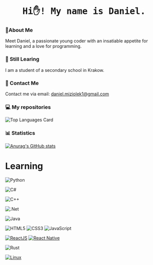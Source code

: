 <h1 align="center">
  <samp>Hi✋! My name is Daniel.</samp>
</h1>

### 📜About Me
Meet Daniel, a passionate young coder with an insatiable appetite for learning and a love for programming.
### 🌱 Still Learing
I am a student of a secondary school in Krakow.
### 📨 Contact Me
Contact me via email: daniel.miziolek1@gmail.com
### 💻 My repositories
![Top Languages Card](https://github-readme-stats.vercel.app/api/top-langs/?username=Daniel-Miziolek&layout=compact&theme=radical)

### 📊 Statistics
[![Anurag's GitHub stats](https://github-readme-stats.vercel.app/api?username=Daniel-Miziolek&show_icons=true&theme=radical)](https://github.com/anuraghazra/github-readme-stats)

# Learning




![Python](https://img.shields.io/badge/python-3670A0?style=for-the-badge&logo=python&logoColor=ffdd54)


![C#](https://img.shields.io/badge/c%23-%23239120.svg?style=for-the-badge&logo=c-sharp&logoColor=white)


![C++](https://img.shields.io/badge/c++-%2300599C.svg?style=for-the-badge&logo=c%2B%2B&logoColor=white)


![.Net](https://img.shields.io/badge/.NET-5C2D91?style=for-the-badge&logo=.net&logoColor=white)


![Java](https://img.shields.io/badge/java-%23ED8B00.svg?style=for-the-badge&logo=java&logoColor=white)

![HTML5](https://img.shields.io/badge/html5-%23E34F26.svg?style=for-the-badge&logo=html5&logoColor=white)
![CSS3](https://img.shields.io/badge/css3-%231572B6.svg?style=for-the-badge&logo=css3&logoColor=white)
![JavaScript](https://img.shields.io/badge/javascript-%23323330.svg?style=for-the-badge&logo=javascript&logoColor=%23F7DF1E)


 [![ReactJS](https://img.shields.io/badge/-ReactJS-%23282C34?style=flat-square&logo=react)](https://reactjs.org/) [![React Native](https://img.shields.io/badge/-React%20Native-%23282C34?style=flat-square&logo=react)](https://reactnative.dev/)
 
![Rust](https://img.shields.io/badge/rust-%23000000.svg?style=for-the-badge&logo=rust&logoColor=white)


[![Linux](https://img.shields.io/badge/linux-%23FCC624.svg?style=for-the-badge&logo=linux&logoColor=black)](https://www.linux.org/)
